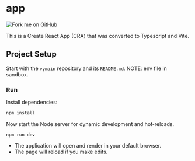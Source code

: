 # app
![Fork me on GitHub](https://github.com/you)

This is a Create React App (CRA) that was converted to Typescript and Vite.

## Project Setup
Start with the `vymain` repository and its `README.md`.
NOTE: env file in sandbox.

### Run
Install dependencies:
```bash
npm install
```
Now start the Node server for dynamic development and hot-reloads.
```
npm run dev
```
- The application will open and render in your default browser.
- The page will reload if you make edits.

  
